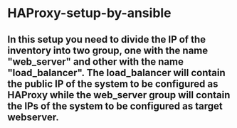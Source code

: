 # HAProxy-setup-by-ansible
## In this setup you need to divide the  IP of the inventory into two group, one with the name "web_server" and other with the name "load_balancer". The load_balancer will contain the public IP of the system to be configured as HAProxy while the web_server group will contain the IPs of the system to be configured as target webserver.  
